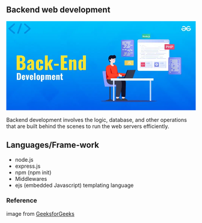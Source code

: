 ## Backend web development

![Alt text](./images/Backend-Development.png)

Backend development involves the logic, database, and other operations that are built behind the scenes to run the web servers efficiently.

## Languages/Frame-work

+ node.js
+ express.js
+ npm (npm init)
+ Middlewares
+ ejs (embedded Javascript) templating language

### Reference

image from [GeeksforGeeks](https://www.geeksforgeeks.org/backend-development/)


